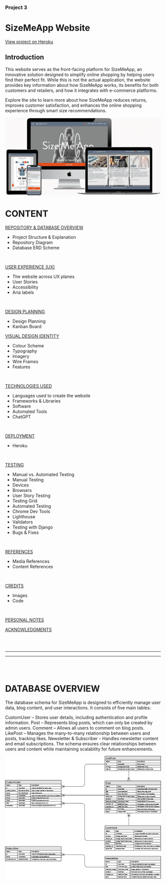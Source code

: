 ### Project 3 

# SizeMeApp Website 

[View project on Heroku](#) 

## Introduction 

This website serves as the front-facing platform for SizeMeApp, an innovative solution designed to simplify online shopping by helping users find their perfect fit. While this is not the actual application, the website provides key information about how SizeMeApp works, its benefits for both customers and retailers, and how it integrates with e-commerce platforms. 

Explore the site to learn more about how SizeMeApp reduces returns, improves customer satisfaction, and enhances the online shopping experience through smart size recommendations. 

![Screenshot of the website on multi devices](media\images_readme\multiscreen.png)

# CONTENT

[REPOSITORY & DATABASE OVERVIEW](#repository-&-database-overview)
- Project Structure & Explanation
- Repository Diagram
- Database ERD Scheme
<br>

[USER EXPERIENCE (UX)](#user-experience)
- The website across UX planes
- User Stories
- Accessibility
- Aria labels
<br>

[DESIGN PLANNING](#design-planning)
- Design Planning
- Kanban Board

[VISUAL DESIGN IDENTITY](#visual-design-identity)
- Colour Scheme
- Typography
- Imagery
- Wire Frames
- Features
<br>

[TECHNOLOGIES USED](#technologies-used)
- Languages used to create the website
- Frameworks & Libraries
- Software
- Automated Tools
- ChatGPT
<br>

[DEPLOYMENT](#deployment)
- Heroku
<br>

[TESTING](#testing)
- Manual vs. Automated Testing
- Manual Testing
- Devices
- Browsers
- User Story Testing
- Testing Grid
- Automated Testing
- Chrome Dev Tools
- Lighthouse
- Validators
- Testing with Django
- Bugs & Fixes
<br>

[REFERENCES](#references)
- Media References
- Content References
<br>

[CREDITS](#credits)
- Images
- Code
<br>

[PERSONAL NOTES](#personal-notes)

[ACKNOWLEDGMENTS](#acknowledgments)

<br>
<br>
<hr>
<hr>
<br>
<br>

# DATABASE OVERVIEW

The database schema for SizeMeApp is designed to efficiently manage user data, blog content, and user interactions. It consists of five main tables:

CustomUser – Stores user details, including authentication and profile information.
Post – Represents blog posts, which can only be created by admin users.
Comment – Allows all users to comment on blog posts.
LikePost – Manages the many-to-many relationship between users and posts, tracking likes.
Newsletter & Subscriber – Handles newsletter content and email subscriptions.
The schema ensures clear relationships between users and content while maintaining scalability for future enhancements.

![Database ERD Schema](media\images_readme\database_erd_diagram.jpg)


